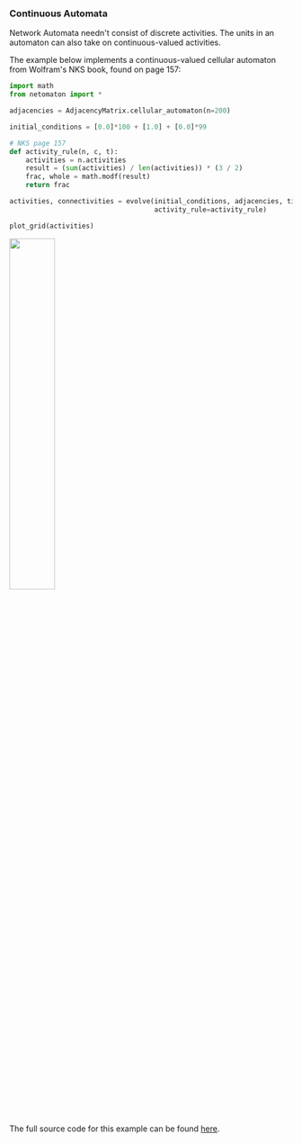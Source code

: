### Continuous Automata

Network Automata needn't consist of discrete activities. The units in an
automaton can also take on continuous-valued activities.

The example below implements a continuous-valued cellular automaton
from Wolfram's NKS book, found on page 157:

```python
import math
from netomaton import *

adjacencies = AdjacencyMatrix.cellular_automaton(n=200)

initial_conditions = [0.0]*100 + [1.0] + [0.0]*99

# NKS page 157
def activity_rule(n, c, t):
    activities = n.activities
    result = (sum(activities) / len(activities)) * (3 / 2)
    frac, whole = math.modf(result)
    return frac

activities, connectivities = evolve(initial_conditions, adjacencies, timesteps=150,
                                    activity_rule=activity_rule)

plot_grid(activities)
```
<img src="https://raw.githubusercontent.com/lantunes/netomaton/master/resources/continuous_ca.png" width="40%"/>

The full source code for this example can be found [here](https://github.com/lantunes/netomaton/blob/master/demos/continuous_automata/continuous_automata_demo.py).
